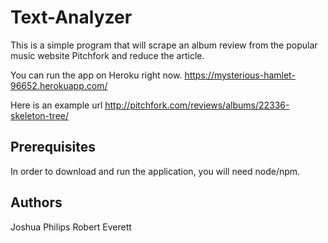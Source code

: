 # Text-Analyzer

This is a simple program that will scrape an album review from the popular music website Pitchfork and reduce the article. 

You can run the app on Heroku right now.  https://mysterious-hamlet-96652.herokuapp.com/

Here is an example url http://pitchfork.com/reviews/albums/22336-skeleton-tree/

## Prerequisites 

In order to download and run the application, you will need node/npm. 

## Authors

Joshua Philips
Robert Everett
